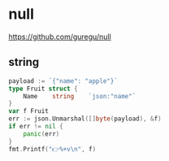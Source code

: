 # null

https://github.com/guregu/null

## string

```go
payload := `{"name": "apple"}`
type Fruit struct {
	Name    string    `json:"name"`
}
var f Fruit
err := json.Unmarshal([]byte(payload), &f)
if err != nil {
    panic(err)
}
fmt.Printf("👉%+v\n", f)
```
